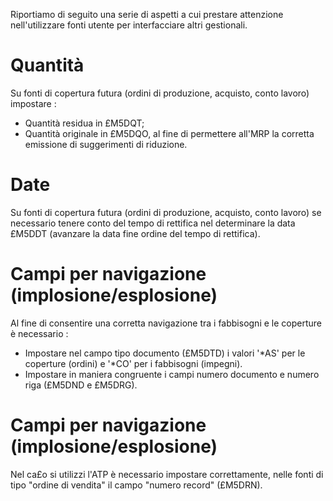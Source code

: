 Riportiamo di seguito una serie di aspetti a cui prestare attenzione nell'utilizzare fonti utente per interfacciare altri gestionali.

# Quantità

Su fonti di copertura futura (ordini di produzione, acquisto, conto lavoro) impostare : 
 * Quantità residua in £M5DQT;
 * Quantità originale in £M5DQO, al fine di permettere all'MRP la corretta emissione di suggerimenti di riduzione.

# Date

Su fonti di copertura futura (ordini di produzione, acquisto, conto lavoro) se necessario tenere conto del tempo di rettifica nel determinare la data £M5DDT (avanzare la data fine ordine del tempo di rettifica).

# Campi per navigazione (implosione/esplosione)

Al fine di consentire una corretta navigazione tra i fabbisogni e le coperture è necessario : 
 * Impostare nel campo tipo documento (£M5DTD) i valori '*AS' per le coperture (ordini) e '*CO' per i fabbisogni (impegni).
 * Impostare in maniera congruente i campi numero documento e numero riga (£M5DND e £M5DRG).

# Campi per navigazione (implosione/esplosione)

Nel ca£o si utilizzi l'ATP è necessario impostare correttamente, nelle fonti di tipo "ordine di vendita" il campo "numero record" (£M5DRN).

